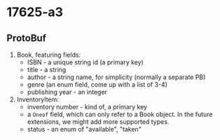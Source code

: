 # 17625-a3

## ProtoBuf

1. Book, featuring fields:
    - ISBN - a unique string id (a primary key)
    - title - a string
    - author - a string name, for simplicity (normally a separate PB)
    - genre (an enum field, come up with a list of 3-4)
    - publishing year - an integer
2. InventoryItem:
    - inventory number - kind of, a primary key
    - a `Oneof` field, which can only refer to a Book object. In the future extensions, we might add more supported types.
    - status - an enum of "available", "taken"
